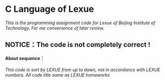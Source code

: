 # C Language of Lexue
*This is the programming assignment code for Lexue of Beijing Institute of Technology, For me convenience of later review.*

## **NOTICE：The code is not completely correct !**

#### About sequence：
*This code is sort by LEXUE from up to down, not in accordance with LEXUE numbers.*
*All code title same as LEXUE homeworks*
